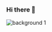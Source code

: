 ###           Hi there 👋

<!--
**SAIKIRAN-RAO/SAIKIRAN-RAO** is a ✨ _special_ ✨ repository because its `README.md` (this file) appears on your GitHub profile.

Here are some ideas to get you started:

- 🔭 I’m currently working on ...
- 🌱 I’m currently learning ...
- 👯 I’m looking to collaborate on ...
- 🤔 I’m looking for help with ...
- 💬 Ask me about ...
- 📫 How to reach me: ...
- 😄 Pronouns: ...
- ⚡ Fun fact: ...
-->
![background 1](https://github.com/SAIKIRAN-RAO/SAIKIRAN-RAO/assets/115299244/bd43a0ce-eecf-48f9-ad85-9f53c2ce5506)


